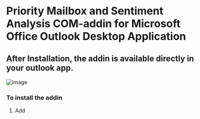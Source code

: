 # Priority Mailbox and Sentiment Analysis COM-addin for Microsoft Office Outlook Desktop Application
## After Installation, the addin is available directly in your outlook app.
![image](https://user-images.githubusercontent.com/44228244/88083785-1292b880-cba1-11ea-8556-ab76d404c6d7.png)

### To install the addin
  1. Add
